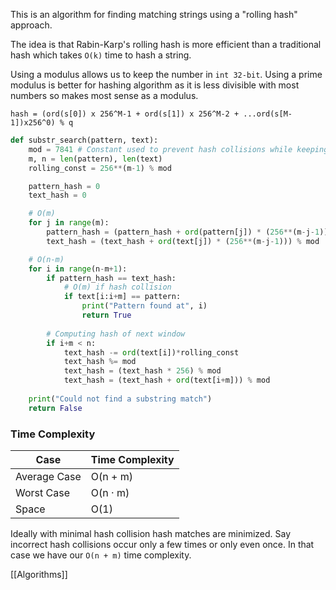 

This is an algorithm for finding matching strings using a "rolling hash" approach.

The idea is that Rabin-Karp's rolling hash is more efficient than a traditional hash which takes `O(k)` time to hash a string.

Using a modulus allows us to keep the number in `int 32-bit`. Using a prime modulus is better for hashing algorithm as it is less divisible with most numbers so makes most sense as a modulus. 


```
hash = (ord(s[0]) x 256^M-1 + ord(s[1]) x 256^M-2 + ...ord(s[M-1])x256^0) % q
```


```python
def substr_search(pattern, text):
	mod = 7841 # Constant used to prevent hash collisions while keeping num low
	m, n = len(pattern), len(text)
	rolling_const = 256**(m-1) % mod

	pattern_hash = 0
	text_hash = 0

	# O(m)
	for j in range(m):
		pattern_hash = (pattern_hash + ord(pattern[j]) * (256**(m-j-1))) % mod
		text_hash = (text_hash + ord(text[j]) * (256**(m-j-1))) % mod

	# O(n-m)
	for i in range(n-m+1):
		if pattern_hash == text_hash:
		    # O(m) if hash collision
			if text[i:i+m] == pattern:
				print("Pattern found at", i)
				return True
		
		# Computing hash of next window
		if i+m < n:
			text_hash -= ord(text[i])*rolling_const
			text_hash %= mod
			text_hash = (text_hash * 256) % mod
			text_hash = (text_hash + ord(text[i+m])) % mod
	
	print("Could not find a substring match")
	return False
```


### Time Complexity

| Case         | Time Complexity |
| ------------ | --------------- |
| Average Case | O(n + m)        |
| Worst Case   | O(n · m)        |
| Space        | O(1)            |

Ideally with minimal hash collision hash matches are minimized. Say incorrect hash collisions occur only a few times or only even once. In that case we have our `O(n + m)` time complexity.


[[Algorithms]]
